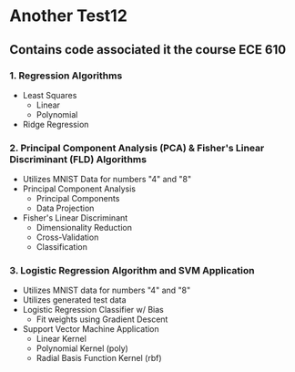 # Another Test12
 
## Contains code associated it the course ECE 610
### 1. Regression Algorithms
* Least Squares
  * Linear
  * Polynomial
* Ridge Regression
### 2. Principal Component Analysis (PCA) & Fisher's Linear Discriminant (FLD) Algorithms
* Utilizes MNIST Data for numbers "4" and "8"
* Principal Component Analysis
  * Principal Components
  * Data Projection
* Fisher's Linear Discriminant
  * Dimensionality Reduction
  * Cross-Validation
  * Classification
### 3. Logistic Regression Algorithm and SVM Application 
* Utilizes MNIST data for numbers "4" and "8"
* Utilizes generated test data
* Logistic Regression Classifier w/ Bias
  * Fit weights using Gradient Descent 
* Support Vector Machine Application
  * Linear Kernel
  * Polynomial Kernel (poly)
  * Radial Basis Function Kernel (rbf)

